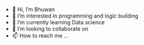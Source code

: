 - 👋 Hi, I’m Bhuwan
- 👀 I’m interested in programming and logic building
- 🌱 I’m currently learning Data science
- 💞️ I’m looking to collaborate on 
- 📫 How to reach me ...

<!---
bhuwanb23/bhuwanb23 is a ✨ special ✨ repository because its `README.md` (this file) appears on your GitHub profile.
You can click the Preview link to take a look at your changes.
--->
